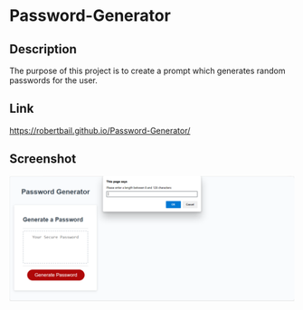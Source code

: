 # Password-Generator
## Description
The purpose of this project is to create a prompt which generates random passwords for the user.
## Link
https://robertbail.github.io/Password-Generator/
## Screenshot
![alt text](images/password-generator-screenshot-resubmit.png)